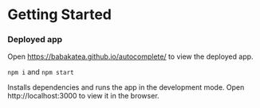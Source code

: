 # Getting Started

### Deployed app
Open https://babakatea.github.io/autocomplete/ to view the deployed app.

`npm i` and `npm start`

Installs dependencies and runs the app in the development mode.
Open http://localhost:3000 to view it in the browser.